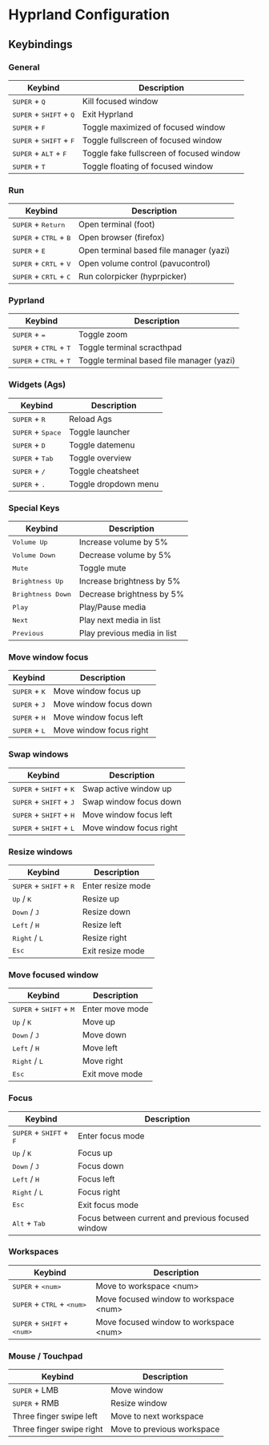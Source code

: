 # Hyprland Configuration

## Keybindings

### General

| Keybind                                            | Description                              |
| -------------------------------------------------- | ---------------------------------------- |
| <kbd>SUPER</kbd> + <kbd>Q</kbd>                    | Kill focused window                      |
| <kbd>SUPER</kbd> + <kbd>SHIFT</kbd> + <kbd>Q</kbd> | Exit Hyprland                            |
| <kbd>SUPER</kbd> + <kbd>F</kbd>                    | Toggle maximized of focused window       |
| <kbd>SUPER</kbd> + <kbd>SHIFT</kbd> + <kbd>F</kbd> | Toggle fullscreen of focused window      |
| <kbd>SUPER</kbd> + <kbd>ALT</kbd> + <kbd>F</kbd>   | Toggle fake fullscreen of focused window |
| <kbd>SUPER</kbd> + <kbd>T</kbd>                    | Toggle floating of focused window        |

### Run

| Keybind                                            | Description                             |
| -------------------------------------------------- | --------------------------------------- |
| <kbd>SUPER</kbd> + <kbd>Return</kbd>               | Open terminal (foot)                    |
| <kbd>SUPER</kbd> + <kbd>CTRL</kbd> + <kbd>B</kbd>  | Open browser (firefox)                  |
| <kbd>SUPER</kbd> + <kbd>E</kbd>                    | Open terminal based file manager (yazi) |
| <kbd>SUPER</kbd> + <kbd>CRTL</kbd> + <kbd>V</kbd>  | Open volume control (pavucontrol)       |
| <kbd>SUPER</kbd> + <kbd>CRTL</kbd> + <kbd>C</kbd>  | Run colorpicker (hyprpicker)            |

### Pyprland

| Keybind                                            | Description                                |
| -------------------------------------------------- | ------------------------------------------ |
| <kbd>SUPER</kbd> + <kbd>=</kbd>                    | Toggle zoom                                |
| <kbd>SUPER</kbd> + <kbd>CTRL</kbd> + <kbd>T</kbd>  | Toggle terminal scracthpad                 |
| <kbd>SUPER</kbd> + <kbd>CTRL</kbd> + <kbd>T</kbd>  | Toggle terminal based file manager (yazi)  |

### Widgets (Ags)

| Keybind                             | Description          |
| ----------------------------------- | -------------------- |
| <kbd>SUPER</kbd> + <kbd>R</kbd>     | Reload Ags           |
| <kbd>SUPER</kbd> + <kbd>Space</kbd> | Toggle launcher      |
| <kbd>SUPER</kbd> + <kbd>D</kbd>     | Toggle datemenu      |
| <kbd>SUPER</kbd> + <kbd>Tab</kbd>   | Toggle overview      |
| <kbd>SUPER</kbd> + <kbd>/</kbd>     | Toggle cheatsheet    |
| <kbd>SUPER</kbd> + <kbd>.</kbd>     | Toggle dropdown menu |

### Special Keys

| Keybind                    | Description                 |
| -------------------------- | --------------------------- |
| <kbd>Volume Up</kbd>       | Increase volume by 5%       |
| <kbd>Volume Down</kbd>     | Decrease volume by 5%       |
| <kbd>Mute</kbd>            | Toggle mute                 |
| <kbd>Brightness Up</kbd>   | Increase brightness by 5%   |
| <kbd>Brightness Down</kbd> | Decrease brightness by 5%   |
| <kbd>Play</kbd>            | Play/Pause media            |
| <kbd>Next</kbd>            | Play next media in list     |
| <kbd>Previous</kbd>        | Play previous media in list |

### Move window focus

| Keybind                         | Description             |
| ------------------------------- | ----------------------- |
| <kbd>SUPER</kbd> + <kbd>K</kbd> | Move window focus up    |
| <kbd>SUPER</kbd> + <kbd>J</kbd> | Move window focus down  |
| <kbd>SUPER</kbd> + <kbd>H</kbd> | Move window focus left  |
| <kbd>SUPER</kbd> + <kbd>L</kbd> | Move window focus right |

### Swap windows

| Keybind                                            | Description             |
| -------------------------------------------------- | ----------------------- |
| <kbd>SUPER</kbd> + <kbd>SHIFT</kbd> + <kbd>K</kbd> | Swap active window up   |
| <kbd>SUPER</kbd> + <kbd>SHIFT</kbd> + <kbd>J</kbd> | Swap window focus down  |
| <kbd>SUPER</kbd> + <kbd>SHIFT</kbd> + <kbd>H</kbd> | Move window focus left  |
| <kbd>SUPER</kbd> + <kbd>SHIFT</kbd> + <kbd>L</kbd> | Move window focus right |

### Resize windows

| Keybind                                            | Description       |
| -------------------------------------------------- | ----------------- |
| <kbd>SUPER</kbd> + <kbd>SHIFT</kbd> + <kbd>R</kbd> | Enter resize mode |
| <kbd>Up</kbd> / <kbd>K</kbd>                       | Resize up         |
| <kbd>Down</kbd> / <kbd>J</kbd>                     | Resize down       |
| <kbd>Left</kbd> / <kbd>H</kbd>                     | Resize left       |
| <kbd>Right</kbd> / <kbd>L</kbd>                    | Resize right      |
| <kbd>Esc</kbd>                                     | Exit resize mode  |

### Move focused window

| Keybind                                            | Description     |
| -------------------------------------------------- | --------------- |
| <kbd>SUPER</kbd> + <kbd>SHIFT</kbd> + <kbd>M</kbd> | Enter move mode |
| <kbd>Up</kbd> / <kbd>K</kbd>                       | Move up         |
| <kbd>Down</kbd> / <kbd>J</kbd>                     | Move down       |
| <kbd>Left</kbd> / <kbd>H</kbd>                     | Move left       |
| <kbd>Right</kbd> / <kbd>L</kbd>                    | Move right      |
| <kbd>Esc</kbd>                                     | Exit move mode  |

### Focus

| Keybind                                            | Description                                       |
| -------------------------------------------------- | ------------------------------------------------- |
| <kbd>SUPER</kbd> + <kbd>SHIFT</kbd> + <kbd>F</kbd> | Enter focus mode                                  |
| <kbd>Up</kbd> / <kbd>K</kbd>                       | Focus up                                          |
| <kbd>Down</kbd> / <kbd>J</kbd>                     | Focus down                                        |
| <kbd>Left</kbd> / <kbd>H</kbd>                     | Focus left                                        |
| <kbd>Right</kbd> / <kbd>L</kbd>                    | Focus right                                       |
| <kbd>Esc</kbd>                                     | Exit focus mode                                   |
| <kbd>Alt</kbd> + <kbd>Tab</kbd>                    | Focus between current and previous focused window |

### Workspaces

| Keybind                                                  | Description                              |
| -------------------------------------------------------- | ---------------------------------------- |
| <kbd>SUPER</kbd> + <kbd>\<num\></kbd>                    | Move to workspace \<num\>                |
| <kbd>SUPER</kbd> + <kbd>CTRL</kbd> + <kbd>\<num\></kbd>  | Move focused window to workspace \<num\> |
| <kbd>SUPER</kbd> + <kbd>SHIFT</kbd> + <kbd>\<num\></kbd> | Move focused window to workspace \<num\> |

### Mouse / Touchpad

| Keybind                  | Description                |
| ------------------------ | -------------------------- |
| <kbd>SUPER</kbd> + LMB   | Move window                |
| <kbd>SUPER</kbd> + RMB   | Resize window              |
| Three finger swipe left  | Move to next workspace     |
| Three finger swipe right | Move to previous workspace |
